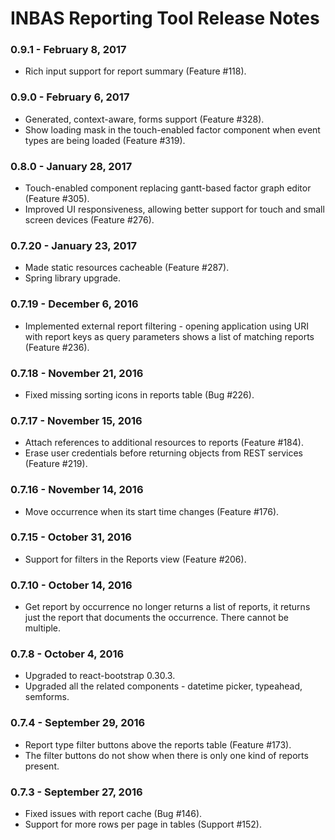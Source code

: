 # INBAS Reporting Tool Release Notes

### 0.9.1 - February 8, 2017
- Rich input support for report summary (Feature #118).

### 0.9.0 - February 6, 2017
- Generated, context-aware, forms support (Feature #328).
- Show loading mask in the touch-enabled factor component when event types are being loaded (Feature #319).

### 0.8.0 - January 28, 2017
- Touch-enabled component replacing gantt-based factor graph editor (Feature #305).
- Improved UI responsiveness, allowing better support for touch and small screen devices (Feature #276).

### 0.7.20 - January 23, 2017
- Made static resources cacheable (Feature #287).
- Spring library upgrade.

### 0.7.19 - December 6, 2016
- Implemented external report filtering - opening application using
URI with report keys as query parameters shows a list of matching reports (Feature #236).

### 0.7.18 - November 21, 2016
- Fixed missing sorting icons in reports table (Bug #226).

### 0.7.17 - November 15, 2016
- Attach references to additional resources to reports (Feature #184).
- Erase user credentials before returning objects from REST services (Feature #219).

### 0.7.16 - November 14, 2016
- Move occurrence when its start time changes (Feature #176).

### 0.7.15 - October 31, 2016
- Support for filters in the Reports view (Feature #206).

### 0.7.10 - October 14, 2016
- Get report by occurrence no longer returns a list of reports, it returns just the report that
documents the occurrence. There cannot be multiple.

### 0.7.8 - October 4, 2016
- Upgraded to react-bootstrap 0.30.3.
- Upgraded all the related components - datetime picker, typeahead, semforms.

### 0.7.4 - September 29, 2016
- Report type filter buttons above the reports table (Feature #173).
- The filter buttons do not show when there is only one kind of reports present.

### 0.7.3 - September 27, 2016
- Fixed issues with report cache (Bug #146).
- Support for more rows per page in tables (Support #152).
